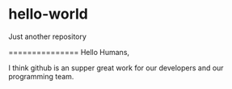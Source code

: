 # hello-world
Just another repository

===============
Hello Humans,

I think github is an supper great work for our developers and our programming team.
